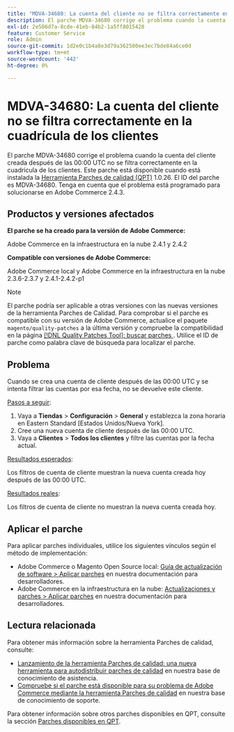 ```yaml
---
title: "MDVA-34680: La cuenta del cliente no se filtra correctamente en la cuadrícula de los clientes"
description: El parche MDVA-34680 corrige el problema cuando la cuenta del cliente creada después de las 00:00 UTC no se filtra correctamente en la cuadrícula de los clientes. Este parche está disponible cuando está instalada la [Quality Patches Tool (QPT)](/help/announcements/adobe-commerce-announcements/magento-quality-patches-released-new-tool-to-self-serve-quality-patches.md) 1.0.26. El ID del parche es MDVA-34680. Tenga en cuenta que el problema está programado para solucionarse en Adobe Commerce 2.4.3.
exl-id: 2e506d7a-8cde-41eb-84b2-1a5ff8015428
feature: Customer Service
role: Admin
source-git-commit: 1d2e0c1b4a8e3d79a362500ee3ec7bde84a6ce0d
workflow-type: tm+mt
source-wordcount: '442'
ht-degree: 0%

---
```


# MDVA-34680: La cuenta del cliente no se filtra correctamente en la cuadrícula de los clientes

El parche MDVA-34680 corrige el problema cuando la cuenta del cliente creada después de las 00:00 UTC no se filtra correctamente en la cuadrícula de los clientes. Este parche está disponible cuando está instalada la [Herramienta Parches de calidad (QPT)](/help/announcements/adobe-commerce-announcements/magento-quality-patches-released-new-tool-to-self-serve-quality-patches.md) 1.0.26. El ID del parche es MDVA-34680. Tenga en cuenta que el problema está programado para solucionarse en Adobe Commerce 2.4.3.

## Productos y versiones afectados

**El parche se ha creado para la versión de Adobe Commerce:**

Adobe Commerce en la infraestructura en la nube 2.4.1 y 2.4.2

**Compatible con versiones de Adobe Commerce:**

Adobe Commerce local y Adobe Commerce en la infraestructura en la nube 2.3.6-2.3.7 y 2.4.1-2.4.2-p1

>[!NOTE]
>
>El parche podría ser aplicable a otras versiones con las nuevas versiones de la herramienta Parches de Calidad. Para comprobar si el parche es compatible con su versión de Adobe Commerce, actualice el paquete `magento/quality-patches` a la última versión y compruebe la compatibilidad en la página [[!DNL Quality Patches Tool]: buscar parches ](https://devdocs.magento.com/quality-patches/tool.html#patch-grid). Utilice el ID de parche como palabra clave de búsqueda para localizar el parche.

## Problema

Cuando se crea una cuenta de cliente después de las 00:00 UTC y se intenta filtrar las cuentas por esa fecha, no se devuelve este cliente.

<u>Pasos a seguir</u>:

1. Vaya a **Tiendas** > **Configuración** > **General** y establezca la zona horaria en Eastern Standard [Estados Unidos/Nueva York].
1. Cree una nueva cuenta de cliente después de las 00:00 UTC.
1. Vaya a **Clientes** > **Todos los clientes** y filtre las cuentas por la fecha actual.

<u>Resultados esperados</u>:

Los filtros de cuenta de cliente muestran la nueva cuenta creada hoy después de las 00:00 UTC.

<u>Resultados reales</u>:

Los filtros de cuenta de cliente no muestran la nueva cuenta creada hoy.

## Aplicar el parche

Para aplicar parches individuales, utilice los siguientes vínculos según el método de implementación:

* Adobe Commerce o Magento Open Source local: [Guía de actualización de software > Aplicar parches](https://devdocs.magento.com/guides/v2.4/comp-mgr/patching/mqp.html) en nuestra documentación para desarrolladores.
* Adobe Commerce en la infraestructura en la nube: [Actualizaciones y parches > Aplicar parches](https://devdocs.magento.com/cloud/project/project-patch.html) en nuestra documentación para desarrolladores.

## Lectura relacionada

Para obtener más información sobre la herramienta Parches de calidad, consulte:

* [Lanzamiento de la herramienta Parches de calidad: una nueva herramienta para autodistribuir parches de calidad](/help/announcements/adobe-commerce-announcements/magento-quality-patches-released-new-tool-to-self-serve-quality-patches.md) en nuestra base de conocimiento de asistencia.
* [Compruebe si el parche está disponible para su problema de Adobe Commerce mediante la herramienta Parches de calidad](/help/support-tools/patches-available-in-qpt-tool/check-patch-for-magento-issue-with-magento-quality-patches.md) en nuestra base de conocimiento de soporte.

Para obtener información sobre otros parches disponibles en QPT, consulte la sección [Parches disponibles en QPT](https://support.magento.com/hc/en-us/sections/360010506631-Patches-available-in-MQP-tool-).
